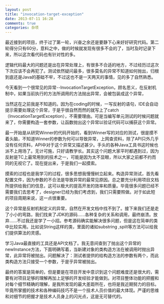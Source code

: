 ```yaml
---
layout: post
title: "invocation-target-exception"
date: 2013-07-11 16:28
comments: true
categories: 杂项
---
```

最近接到的项目，终于过了第一轮，兴奋之余还是要静下心来好好研究代码。第二轮得分只有60分，意料之中，做的时候就发现有很多不会的了，当时及时记录下来，所以这次看代码也有针对性的多。

逻辑代码最大的问题还是出在异常处理上，有很多不合适的地方，不过经历过这次下次应该不会再犯了。测试依然疑问最多，很多莫名的异常不知道如何抛出，归根到底还是Java的基础不牢，不过这也不是一天两天的事情，见的多了自然熟悉。

今天看到一个很常见的异常--InvocationTargetException，顾名思义，在反射机制中，如果当前执行的方法所调用的方法抛出异常，会被包装成这个异常，

当然这在之前我是不知道的。因为在coding的时候，一写反射的语句，IDE会自动提示需要处理这个异常，于是乎很自然而然的就写上了catch（InvocationTargetException），不需要理由。可是当编写单元测试的时候问题就来了，你需要构造一套参数，让函数抛出这个异常以验证代码可以捕获这个异常。

最一开始是从研究Winner的代码开始的，看到Winner写的对应的测试，很是摸不着头脑，不知道Winner的参数为何可以导致异常，上网查资料，除了API只外几乎没有任何资料，API中对于这个异常又描述甚少。手头的各种Java工具书这时候也派不上用场了。无计可施，只好请教学长。其实这个问题大家平时都遇到过，因为反射是TC上最常用到的技术之一，可能是因为太不显眼，所以大家之前都不约而同的无视它了。现在提出来，于是我们一起摸索。

摸索的过程也是我学习的过程，很多思想我慢慢树立起来。构造异常测试，首先看配置文件，因为参数的不合法是导致异常的最常见原因。总之要充分利用项目文档所提供给我们的信息，这可以极大的提高开发的效率和质量。毕竟很多问题已经不需要我们去思考了，designer已经为我们考虑到，我们只需要照做。对于如此短的项目周期来说，这一点很重要。

这个异常是反射机制定义的异常，自然在开发文档中找不到了。接下来我们还是走了小小的弯路，我们找来了JDK的源码......各种复杂的关系和调用，最终崩溃。放弃......不过我还是学了一小招。参考源码确实能解决很多问题，但是这在简单的类中比较实用。比如说String这样的类，里面的诸如substring ,spilt等方法可以给我们提供算法的灵感。

学习Java最直接的工具还是API文档了。我无意间查到了抛出这个异常的newInstance方法，下面明确写着，当新建对象的类构造方法在被调用时抛出异常，此异常将被抛出。问题解决了：测试者提供的给构造方法的参数有两个，而此类构造方法只接受一个参数，于是乎异常被抛出。

最终的答案是简单的，但是要是在项目开发中意识到这个问题难度还是很大的，需要有对项目足够的理解再加上足够的开发经验才能做到。对项目整体功能的把握和对每个细节精确的理解，是我所发现的最大差距所在，也将是我近期努力的目标。毕竟所掌握的技术和各种编码技巧不是一个技术人员价值的最大体现。严谨的思维和对细节的把握才是技术人员身上的闪光点，这是无可替代的。